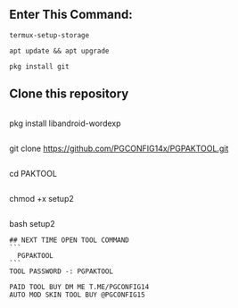 ## Enter This Command:
```
termux-setup-storage
```
```
apt update && apt upgrade
```
```
pkg install git
```

## Clone this repository
```
```
pkg install libandroid-wordexp
```
```
git clone https://github.com/PGCONFIG14x/PGPAKTOOL.git
```
```
cd PAKTOOL
```
```
chmod +x setup2
```
```
bash setup2
``````
## NEXT TIME OPEN TOOL COMMAND
```
  PGPAKTOOL
```
TOOL PASSWORD -: PGPAKTOOL

PAID TOOL BUY DM ME T.ME/PGCONFIG14
AUTO MOD SKIN TOOL BUY @PGCONFIG15
